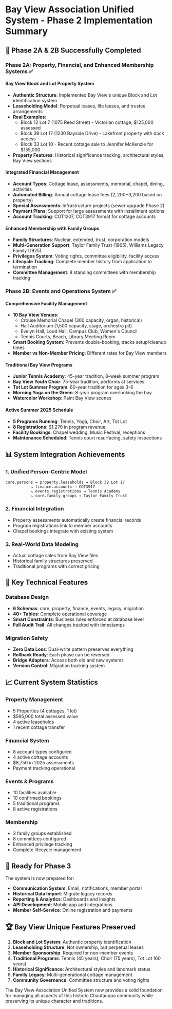 # Bay View Association Unified System - Phase 2 Implementation Summary

## 🎉 Phase 2A & 2B Successfully Completed

### Phase 2A: Property, Financial, and Enhanced Membership Systems ✅

#### **Bay View Block and Lot Property System**
- **Authentic Structure**: Implemented Bay View's unique Block and Lot identification system
- **Leaseholding Model**: Perpetual leases, life leases, and trustee arrangements
- **Real Examples**: 
  - Block 12 Lot 7 (1075 Reed Street) - Victorian cottage, $125,000 assessed
  - Block 39 Lot 17 (1230 Bayside Drive) - Lakefront property with dock access
  - Block 33 Lot 10 - Recent cottage sale to Jennifer McKenzie for $155,000
- **Property Features**: Historical significance tracking, architectural styles, Bay View sections

#### **Integrated Financial Management**
- **Account Types**: Cottage lease, assessments, memorial, chapel, dining, activities
- **Automated Billing**: Annual cottage lease fees ($2,200-$3,200 based on property)
- **Special Assessments**: Infrastructure projects (sewer upgrade Phase 2)
- **Payment Plans**: Support for large assessments with installment options
- **Account Tracking**: COT1207, COT3917 format for cottage accounts

#### **Enhanced Membership with Family Groups**
- **Family Structures**: Nuclear, extended, trust, corporation models
- **Multi-Generation Support**: Taylor Family Trust (1965), Williams Legacy Family (1925)
- **Privileges System**: Voting rights, committee eligibility, facility access
- **Lifecycle Tracking**: Complete member history from application to termination
- **Committee Management**: 8 standing committees with membership tracking

### Phase 2B: Events and Operations System ✅

#### **Comprehensive Facility Management**
- **10 Bay View Venues**:
  - Crouse Memorial Chapel (300 capacity, organ, historical)
  - Hall Auditorium (1,500 capacity, stage, orchestra pit)
  - Evelyn Hall, Loud Hall, Campus Club, Women's Council
  - Tennis Courts, Beach, Library Meeting Room
- **Smart Booking System**: Prevents double-booking, tracks setup/cleanup times
- **Member vs Non-Member Pricing**: Different rates for Bay View members

#### **Traditional Bay View Programs**
- **Junior Tennis Academy**: 45-year tradition, 8-week summer program
- **Bay View Youth Choir**: 75-year tradition, performs at services
- **Tot Lot Summer Program**: 60-year tradition for ages 3-6
- **Morning Yoga on the Green**: 8-year program overlooking the bay
- **Watercolor Workshop**: Paint Bay View scenes

#### **Active Summer 2025 Schedule**
- **5 Programs Running**: Tennis, Yoga, Choir, Art, Tot Lot
- **8 Registrations**: $1,270 in program revenue
- **Facility Bookings**: Chapel wedding, Music Festival, receptions
- **Maintenance Scheduled**: Tennis court resurfacing, safety inspections

## 📊 System Integration Achievements

### 1. **Unified Person-Centric Model**
```
core.persons → property.leaseholds → Block 39 Lot 17
           ↘ finance.accounts → COT3917
           ↘ events.registrations → Tennis Academy
           ↘ core.family_groups → Taylor Family Trust
```

### 2. **Financial Integration**
- Property assessments automatically create financial records
- Program registrations link to member accounts
- Chapel bookings integrate with existing system

### 3. **Real-World Data Modeling**
- Actual cottage sales from Bay View files
- Historical family structures preserved
- Traditional programs with correct pricing

## 🔑 Key Technical Features

### Database Design
- **6 Schemas**: core, property, finance, events, legacy, migration
- **40+ Tables**: Complete operational coverage
- **Smart Constraints**: Business rules enforced at database level
- **Full Audit Trail**: All changes tracked with timestamps

### Migration Safety
- **Zero Data Loss**: Dual-write pattern preserves everything
- **Rollback Ready**: Each phase can be reversed
- **Bridge Adapters**: Access both old and new systems
- **Version Control**: Migration tracking system

## 📈 Current System Statistics

### Property Management
- 5 Properties (4 cottages, 1 lot)
- $595,000 total assessed value
- 4 active leaseholds
- 1 recent cottage transfer

### Financial System  
- 8 account types configured
- 4 active cottage accounts
- $8,750 in 2025 assessments
- Payment tracking operational

### Events & Programs
- 10 facilities available
- 10 confirmed bookings
- 5 traditional programs
- 8 active registrations

### Membership
- 3 family groups established
- 8 committees configured
- Enhanced privilege tracking
- Complete lifecycle management

## 🚀 Ready for Phase 3

The system is now prepared for:
- **Communication System**: Email, notifications, member portal
- **Historical Data Import**: Migrate legacy records
- **Reporting & Analytics**: Dashboards and insights
- **API Development**: Mobile app and integrations
- **Member Self-Service**: Online registration and payments

## 🏆 Bay View Unique Features Preserved

1. **Block and Lot System**: Authentic property identification
2. **Leaseholding Structure**: Not ownership, but perpetual leases
3. **Member Sponsorship**: Required for non-member events
4. **Traditional Programs**: Tennis (45 years), Choir (75 years), Tot Lot (60 years)
5. **Historical Significance**: Architectural styles and landmark status
6. **Family Legacy**: Multi-generational cottage management
7. **Community Governance**: Committee structure and voting rights

The Bay View Association Unified System now provides a solid foundation for managing all aspects of this historic Chautauqua community while preserving its unique character and traditions.